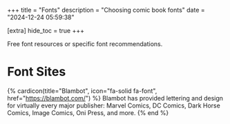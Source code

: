 +++
title = "Fonts"
description = "Choosing comic book fonts"
date = "2024-12-24 05:59:38"

[extra]
hide_toc = true
+++

Free font resources or specific font recommendations.

<!-- more -->

# Font Sites

{% cardicon(title="Blambot", icon="fa-solid fa-font", href="https://blambot.com/") %}
Blambot has provided lettering and design for virtually every major publisher: Marvel Comics, DC Comics, Dark Horse Comics, Image Comics, Oni Press, and more.
{% end %}